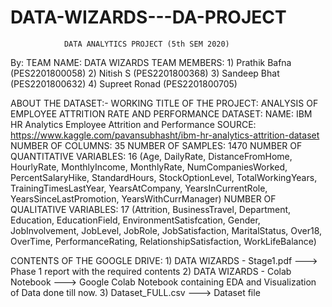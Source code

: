 # DATA-WIZARDS---DA-PROJECT

				DATA ANALYTICS PROJECT (5th SEM 2020)

By:
TEAM NAME: DATA WIZARDS
TEAM MEMBERS: 
	1) Prathik Bafna (PES2201800058)
	2) Nitish S (PES2201800368)
	3) Sandeep Bhat (PES2201800632)
	4) Supreet Ronad (PES2201800705)

ABOUT THE DATASET:-
WORKING TITLE OF THE PROJECT: ANALYSIS OF EMPLOYEE ATTRITION RATE AND PERFORMANCE
DATASET:
NAME: IBM HR Analytics Employee Attrition and Performance
SOURCE: https://www.kaggle.com/pavansubhasht/ibm-hr-analytics-attrition-dataset
NUMBER OF COLUMNS: 35
NUMBER OF SAMPLES: 1470
NUMBER OF QUANTITATIVE VARIABLES: 16 (Age, DailyRate, DistanceFromHome, HourlyRate, MonthlyIncome, MonthlyRate, NumCompaniesWorked, PercentSalaryHike, StandardHours, StockOptionLevel, TotalWorkingYears, TrainingTimesLastYear,
YearsAtCompany, YearsInCurrentRole, YearsSinceLastPromotion, YearsWithCurrManager)
NUMBER OF QUALITATIVE VARIABLES:  17 (Attrition, BusinessTravel, Department, Education, EducationField, EnvironmentSatisfcation, 
Gender, JobInvolvement, JobLevel, JobRole, JobSatisfaction, MaritalStatus, Over18, OverTime, PerformanceRating, RelationshipSatisfaction, WorkLifeBalance)

CONTENTS OF THE GOOGLE DRIVE:
	1) DATA WIZARDS - Stage1.pdf ---> Phase 1 report with the required contents
	2) DATA WIZARDS - Colab Notebook ---> Google Colab Notebook containing EDA and Visualization of Data done till now.
	3) Dataset_FULL.csv ---> Dataset file
	
